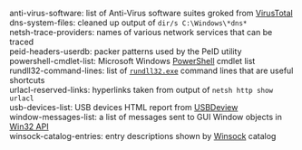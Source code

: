 anti-virus-software: list of Anti-Virus software suites groked from [VirusTotal](https://www.virustotal.com)  
dns-system-files: cleaned up output of `dir/s C:\Windows\*dns*`  
netsh-trace-providers: names of various network services that can be traced  
peid-headers-userdb: packer patterns used by the PeID utility  
powershell-cmdlet-list: Microsoft Windows [PowerShell](https://docs.microsoft.com/powershell) cmdlet list  
rundll32-command-lines: list of [`rundll32.exe`](https://docs.microsoft.com/windows-server/administration/windows-commands/rundll32) command lines that are useful shortcuts  
urlacl-reserved-links: hyperlinks taken from output of `netsh http show urlacl`  
usb-devices-list: USB devices HTML report from [USBDeview](http://nirsoft.net)  
window-messages-list: a list of messages sent to GUI Window objects in [Win32 API](http://www.winprog.org/tutorial/ "theForger's Win32 API Programming Tutorial")    
winsock-catalog-entries: entry descriptions shown by [Winsock](https://wikipedia.org/wiki/Winsock) catalog   
